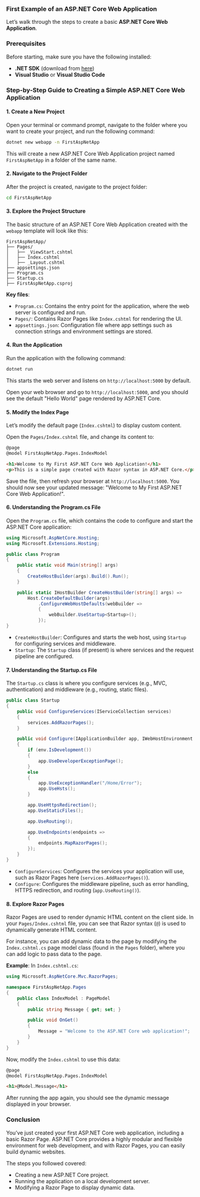 ### First Example of an ASP.NET Core Web Application

Let’s walk through the steps to create a basic **ASP.NET Core Web Application**.

### Prerequisites
Before starting, make sure you have the following installed:
- **.NET SDK** (download from [here](https://dotnet.microsoft.com/download/dotnet))
- **Visual Studio** or **Visual Studio Code**

### Step-by-Step Guide to Creating a Simple ASP.NET Core Web Application

#### 1. **Create a New Project**
   Open your terminal or command prompt, navigate to the folder where you want to create your project, and run the following command:

   ```bash
   dotnet new webapp -n FirstAspNetApp
   ```

   This will create a new ASP.NET Core Web Application project named `FirstAspNetApp` in a folder of the same name.

#### 2. **Navigate to the Project Folder**
   After the project is created, navigate to the project folder:

   ```bash
   cd FirstAspNetApp
   ```

#### 3. **Explore the Project Structure**
   The basic structure of an ASP.NET Core Web Application created with the `webapp` template will look like this:

   ```
   FirstAspNetApp/
   ├── Pages/
   │   ├── _ViewStart.cshtml
   │   ├── Index.cshtml
   │   ├── _Layout.cshtml
   ├── appsettings.json
   ├── Program.cs
   ├── Startup.cs
   ├── FirstAspNetApp.csproj
   ```

   **Key files**:
   - `Program.cs`: Contains the entry point for the application, where the web server is configured and run.
   - `Pages/`: Contains Razor Pages like `Index.cshtml` for rendering the UI.
   - `appsettings.json`: Configuration file where app settings such as connection strings and environment settings are stored.

#### 4. **Run the Application**
   Run the application with the following command:

   ```bash
   dotnet run
   ```

   This starts the web server and listens on `http://localhost:5000` by default.

   Open your web browser and go to `http://localhost:5000`, and you should see the default "Hello World" page rendered by ASP.NET Core.

#### 5. **Modify the Index Page**
   Let’s modify the default page (`Index.cshtml`) to display custom content.

   Open the `Pages/Index.cshtml` file, and change its content to:

   ```html
   @page
   @model FirstAspNetApp.Pages.IndexModel

   <h1>Welcome to My First ASP.NET Core Web Application!</h1>
   <p>This is a simple page created with Razor syntax in ASP.NET Core.</p>
   ```

   Save the file, then refresh your browser at `http://localhost:5000`. You should now see your updated message: "Welcome to My First ASP.NET Core Web Application!".

#### 6. **Understanding the Program.cs File**
   Open the `Program.cs` file, which contains the code to configure and start the ASP.NET Core application:

   ```csharp
   using Microsoft.AspNetCore.Hosting;
   using Microsoft.Extensions.Hosting;

   public class Program
   {
       public static void Main(string[] args)
       {
           CreateHostBuilder(args).Build().Run();
       }

       public static IHostBuilder CreateHostBuilder(string[] args) =>
           Host.CreateDefaultBuilder(args)
               .ConfigureWebHostDefaults(webBuilder =>
               {
                   webBuilder.UseStartup<Startup>();
               });
   }
   ```

   - `CreateHostBuilder`: Configures and starts the web host, using `Startup` for configuring services and middleware.
   - `Startup`: The `Startup` class (if present) is where services and the request pipeline are configured. 

#### 7. **Understanding the Startup.cs File**
   The `Startup.cs` class is where you configure services (e.g., MVC, authentication) and middleware (e.g., routing, static files).

   ```csharp
   public class Startup
   {
       public void ConfigureServices(IServiceCollection services)
       {
           services.AddRazorPages();
       }

       public void Configure(IApplicationBuilder app, IWebHostEnvironment env)
       {
           if (env.IsDevelopment())
           {
               app.UseDeveloperExceptionPage();
           }
           else
           {
               app.UseExceptionHandler("/Home/Error");
               app.UseHsts();
           }

           app.UseHttpsRedirection();
           app.UseStaticFiles();

           app.UseRouting();

           app.UseEndpoints(endpoints =>
           {
               endpoints.MapRazorPages();
           });
       }
   }
   ```

   - `ConfigureServices`: Configures the services your application will use, such as Razor Pages here (`services.AddRazorPages()`).
   - `Configure`: Configures the middleware pipeline, such as error handling, HTTPS redirection, and routing (`app.UseRouting()`).

#### 8. **Explore Razor Pages**
   Razor Pages are used to render dynamic HTML content on the client side. In your `Pages/Index.cshtml` file, you can see that Razor syntax (`@`) is used to dynamically generate HTML content.

   For instance, you can add dynamic data to the page by modifying the `Index.cshtml.cs` page model class (found in the `Pages` folder), where you can add logic to pass data to the page.

   **Example**:
   In `Index.cshtml.cs`:

   ```csharp
   using Microsoft.AspNetCore.Mvc.RazorPages;

   namespace FirstAspNetApp.Pages
   {
       public class IndexModel : PageModel
       {
           public string Message { get; set; }

           public void OnGet()
           {
               Message = "Welcome to the ASP.NET Core web application!";
           }
       }
   }
   ```

   Now, modify the `Index.cshtml` to use this data:

   ```html
   @page
   @model FirstAspNetApp.Pages.IndexModel

   <h1>@Model.Message</h1>
   ```

   After running the app again, you should see the dynamic message displayed in your browser.

### Conclusion
You’ve just created your first ASP.NET Core web application, including a basic Razor Page. ASP.NET Core provides a highly modular and flexible environment for web development, and with Razor Pages, you can easily build dynamic websites.

The steps you followed covered:
- Creating a new ASP.NET Core project.
- Running the application on a local development server.
- Modifying a Razor Page to display dynamic data.
